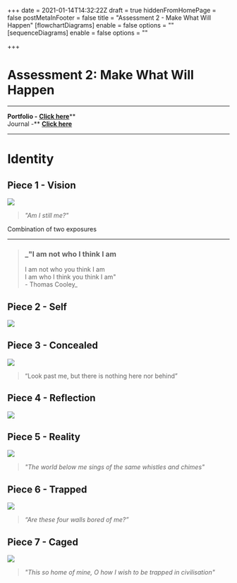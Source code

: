 +++
date = 2021-01-14T14:32:22Z
draft = true
hiddenFromHomePage = false
postMetaInFooter = false
title = "Assessment 2 - Make What Will Happen"
[flowchartDiagrams]
enable = false
options = ""
[sequenceDiagrams]
enable = false
options = ""

+++
# Assessment 2: Make What Will Happen

***

**Portfolio -** [**Click here**](../portfolio/)**  
Journal -** [**Click here**](../visual-journal-i/)

***

# Identity

## Piece 1 - Vision

![](/uploads/f5-6-12s-42cm-c1-5.jpg)

> _"Am I still me?"_

Combination of two exposures

***

> ### _"I am not who I think I am  
> I am not who you think I am  
> I am who I think you think I am"  
> \- Thomas Cooley_

## Piece 2 - Self

![](/uploads/f4-9s-80cm-c1-5.jpg)

## Piece 3 - Concealed

![](/uploads/f4-5s-42cm.jpg)

> “Look past me, but there is nothing here nor behind”

## Piece 4 - Reflection  
  
![](/uploads/f5-6-8-5s-43cm-c2-5.jpg)

## Piece 5 - Reality

![](/uploads/f5-6-5s-23cm-c3.jpg)

> _"The world below me sings of the same whistles and chimes"_

## Piece 6 - Trapped

![](/uploads/f5-6-4x0-6s-26cm-c2-5.jpg)

> _“Are these four walls bored of me?”_

## Piece 7 - Caged

![](/uploads/f4-8s-c3.jpg)

> _"This so home of mine, O how I wish to be trapped in civilisation"_